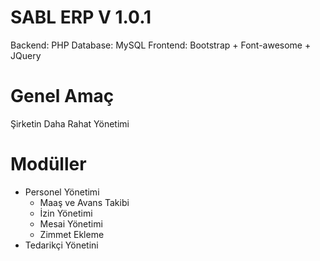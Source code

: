 # SABL ERP V 1.0.1

Backend: PHP
Database: MySQL
Frontend: Bootstrap + Font-awesome + JQuery

# Genel Amaç
Şirketin Daha Rahat Yönetimi

# Modüller
  - Personel Yönetimi
    - Maaş ve Avans Takibi
    - İzin Yönetimi
    - Mesai Yönetimi
    - Zimmet Ekleme
  - Tedarikçi Yönetini
